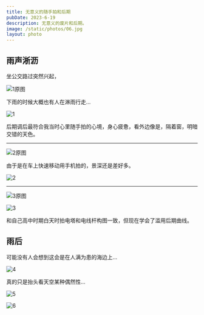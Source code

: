 ```yaml
---
title: 无意义的随手拍和后期
pubDate: 2023-6-19
description: 无意义的废片和后期。
image: /static/photos/06.jpg
layout: photo
---
```


## 雨声淅沥

坐公交路过突然兴起，

![1原图](/static/photos/1.jpg)

下雨的时候大概也有人在淋雨行走...

![1](/static/photos/01.jpg)

后期调后最符合我当时心里随手拍的心境，身心疲惫，看外边像是，隔着窗，明暗交错的天色。

---

![2原图](/static/photos/2.jpg)

由于是在车上快速移动用手机拍的，景深还是差好多。

![2](/static/photos/02.jpg)

---

![3原图](/static/photos/3.jpg)

![3](/static/photos/03.jpg)

和自己高中时期白天时拍电塔和电线杆构图一致，但现在学会了滥用后期曲线。

## 雨后

可能没有人会想到这会是在人满为患的海边上...

![4](/static/photos/04.jpg)

真的只是抬头看天空某种偶然性...

![5](/static/photos/05.jpg)

![6](/static/photos/06.jpg)
